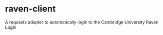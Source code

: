 raven-client
============

A requests adapter to automatically login to the Cambridge University Raven Login

